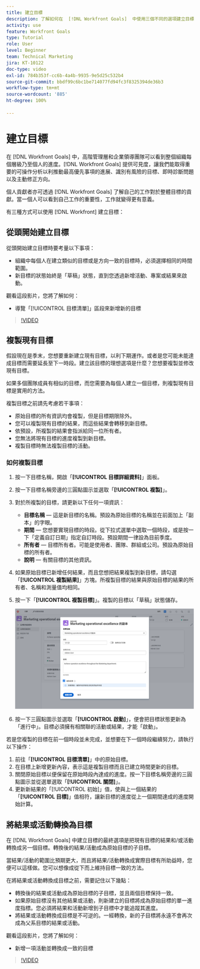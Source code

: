 ```yaml
---
title: 建立目標
description: 了解如何在  [!DNL Workfront Goals]  中使用三個不同的選項建立目標。
activity: use
feature: Workfront Goals
type: Tutorial
role: User
level: Beginner
team: Technical Marketing
jira: KT-10122
doc-type: video
exl-id: 784b353f-cc6b-4a4b-9935-9e5d25c532b4
source-git-commit: bbdf99c6bc1be714077fd94fc3f8325394de36b3
workflow-type: tm+mt
source-wordcount: '885'
ht-degree: 100%

---
```


# 建立目標

在 [!DNL Workfront Goals] 中，高階管理層和企業領導團隊可以看到整個組織每個層級乃至個人的進度。[!DNL Workfront Goals] 提供可見度，讓我們能取得重要的可操作分析以利推動最高優先事項的進展、識別有風險的目標、即時診斷問題以及主動修正方向。

個人貢獻者亦可透過 [!DNL Workfront Goals] 了解自己的工作對於整體目標的貢獻。當一個人可以看到自己工作的重要性，工作就變得更有意義。

有三種方式可以使用 [!DNL Workfront] 建立目標：

## 從頭開始建立目標

從頭開始建立目標時要考量以下事項：

* 組織中每個人在建立類似的目標或是方向一致的目標時，必須選擇相同的時間範圍。
* 新目標的狀態始終是「草稿」狀態，直到您透過新增活動、專案或結果來啟動。

觀看這段影片，您將了解如何：

* 導覽「[!UICONTROL 目標清單]」區段來新增新的目標

>[!VIDEO](https://video.tv.adobe.com/v/335191/?quality=12&learn=on&enablevpops=1)

## 複製現有目標

假設現在是季末，您想要重新建立現有目標，以利下期運作。或者是您可能未能達成目標而需要延長至下一時段。建立該目標的理想選項是什麼？您想要複製並修改現有目標。

如果多個團隊成員有相似的目標，而您需要為每個人建立一個目標，則複製現有目標是實用的方法。

複製目標之前請先考慮若干事項：

* 原始目標的所有資訊均會複製，但是目標期限除外。
* 您可以複製現有目標的結果，而這些結果會轉移到新目標。
* 依預設，所複製的結果會指派給同一位所有者。
* 您無法將現有目標的進度複製到新目標。
* 複製目標時無法複製目標的活動。

### 如何複製目標

1. 按一下目標名稱，開啟「**[!UICONTROL 目標詳細資料]**」面板。
1. 按一下目標名稱旁邊的三圓點圖示並選取「**[!UICONTROL 複製]**」。
1. 對於所複製的目標，請更新以下任何一項資訊：
   * **目標名稱** — 這是新目標的名稱。預設為原始目標的名稱並在前面加上「副本」的字眼。
   * **期間** — 您想要實現目標的時段。從下拉式選單中選取一個時段，或是按一下「定義自訂日期」指定自訂時段。預設期間一律設為目前季度。
   * **所有者** — 目標所有者。可能是使用者、團隊、群組或公司。預設為原始目標的所有者。
   * **說明** — 有關目標的其他資訊。

1. 如果原始目標已新增任何結果，而且您想把結果複製到新目標，請勾選「**[!UICONTROL 複製結果]**」方塊。所複製目標的結果與原始目標的結果的所有者、名稱和測量值均相同。

1. 按一下「**[!UICONTROL 複製目標]**」。複製的目標以「草稿」狀態儲存。

   ![影像顯示 [!DNL Workfront Goals] 的「[!UICONTROL 目標詳細資料]」面板及其「[!UICONTROL 複製]」選項](assets/03-workfront-goals-copy-a-goal.png)

1. 按一下三圓點圖示並選取「**[!UICONTROL 啟動]**」，便會把目標狀態更新為「進行中」。目標必須擁有相關聯的活動或結果，才能「啟動」。

若是您複製的目標在前一個時段並未完成，並想要在下一個時段繼續努力，請執行以下操作：

1. 前往「**[!UICONTROL 目標清單]**」中的原始目標。
1. 在目標上新增更新內容，表示這是複製目標而且已建立時間更新的目標。
1. 關閉原始目標以便保留在原始時段內達成的進度。按一下目標名稱旁邊的三圓點圖示並從選單選取「**[!UICONTROL 關閉]**」。
1. 更新新結果的「[!UICONTROL 初始]」值，使與上一個結果的「**[!UICONTROL 目標]**」值相符，讓新目標的進度從上一個期間達成的進度開始計算。

## 將結果或活動轉換為目標

在 [!DNL Workfront Goals] 中建立目標的最終選項是把現有目標的結果和/或活動轉換成另一個目標。轉換後的結果/活動成為原始目標的子目標。

當結果/活動的範圍比預期更大，而且將結果/活動轉換成實際目標有所助益時，您便可以這樣做。您可以想像成從下而上維持目標一致的方法。

在將結果或活動轉換成目標之前，需要記住以下幾點：

* 轉換後的結果或活動成為原始目標的子目標，並且兩個目標保持一致。
* 如果原始目標沒有其他結果或活動，則新建立的目標將成為原始目標的單一進度指標。您必須將結果和活動新增到子目標中才能追蹤其進度。
* 將結果或活動轉換成目標是不可逆的。一經轉換，新的子目標將永遠不會再次成為父系目標的結果或活動。

觀看這段影片，您將了解如何：

* 新增一項活動並轉換成一致的目標

>[!VIDEO](https://video.tv.adobe.com/v/335192/?quality=12&learn=on&enablevpops=1)


